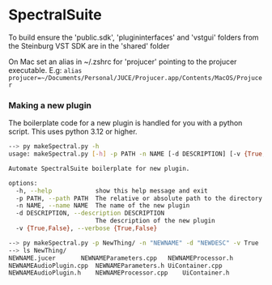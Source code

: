 # SpectralSuite

To build ensure the 'public.sdk', 'plugininterfaces' and 'vstgui' 
folders from the 
Steinburg VST SDK are in the 'shared' folder

On Mac set an alias in ~/.zshrc for 'projucer' pointing to the projucer executable.
E.g: `alias projucer=~/Documents/Personal/JUCE/Projucer.app/Contents/MacOS/Projucer`


### Making a new plugin
The boilerplate code for a new plugin is handled for you with a python script. This uses python 3.12 or higher.
```bash
--> py makeSpectral.py -h
usage: makeSpectral.py [-h] -p PATH -n NAME [-d DESCRIPTION] [-v {True,False}]

Automate SpectralSuite boilerplate for new plugin.

options:
  -h, --help            show this help message and exit
  -p PATH, --path PATH  The relative or absolute path to the directory containing new plugin
  -n NAME, --name NAME  The name of the new plugin
  -d DESCRIPTION, --description DESCRIPTION
                        The description of the new plugin
  -v {True,False}, --verbose {True,False}
```
```bash
--> py makeSpectral.py -p NewThing/ -n "NEWNAME" -d "NEWDESC" -v True
--> ls NewThing/
NEWNAME.jucer		NEWNAMEParameters.cpp	NEWNAMEProcessor.h
NEWNAMEAudioPlugin.cpp	NEWNAMEParameters.h	UiContainer.cpp
NEWNAMEAudioPlugin.h	NEWNAMEProcessor.cpp	UiContainer.h
```